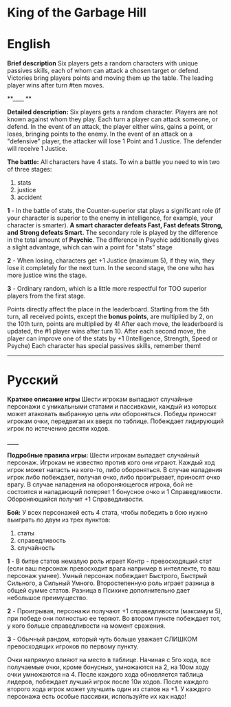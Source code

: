 # King of the Garbage Hill

# English

**Brief description**
Six players gets a random characters with unique passives skills, each of whom can attack a chosen target or defend. Victories bring players points and moving them up the table. The leading player wins after turn #ten moves.

**____ **

**Detailed description:**
Six players gets a random character. Players are not known against whom they play. Each turn a player can attack someone, or defend. In the event of an attack, the player either wins, gains a point, or loses, bringing points to the enemy. In the event of an attack on a "defensive" player, the attacker will lose 1 Point and 1 Justice. The defender will receive 1 Justice.

**The battle:**
All characters have 4 stats. To win a battle you need to win two of three stages:

1) stats
2) justice
3) accident

**1** - In the battle of stats, the Counter-superior stat plays a significant role (if your character is superior to the enemy in intelligence, for example, your character is smarter). **A smart character defeats Fast, Fast defeats Strong, and Strong defeats Smart.**
The secondary role is played by the difference in the total amount of **Psychic**. The difference in Psychic additionally gives a slight advantage, which can win a point for "stats" stage

**2** - When losing, characters get +1 Justice (maximum 5), if they win, they lose it completely for the next turn. In the second stage, the one who has more justice wins the stage.

**3** - Ordinary random, which is a little more respectful for TOO superior players from the first stage.

Points directly affect the place in the leaderboard. 
Starting from the 5th turn, all received points, except the **bonus points**, are multiplied by 2, on the 10th turn, points are multiplied by 4!
After each move, the leaderboard is updated, the #1 player wins after turn 10.
After each second move, the player can improve one of the stats by +1 (Intelligence, Strength, Speed or Psyche)
Each character has special passives skills, remember them!


________________________________________________________________________________________________________________________________________
# Русский

**Краткое описание игры**
Шести игрокам выпадают случайные персонажи с уникальными статами и пассивками, каждый из которых может атаковать выбранную цель или обороняться. Победы приносят игрокам очки, передвигая их вверх по таблице. Побеждает лидирующий игрок по истечению десяти ходов.

**____**

**Подробные правила игры:**
Шести игрокам выпадает случайный персонаж. Игрокам не известно против кого они играют. Каждый ход игрок может напасть на кого-то, либо обороняться. В случае нападения игрок либо побеждает, получая очко, либо проигрывает, приносят очко врагу. В случае нападения на обороняющегося игрока, бой не состоится и нападающий потеряет 1 бонусное очко и 1 Справедливости. Обороняющийся получит +1 Справедливости.

**Бой:**
У всех персонажей есть 4 стата, чтобы победить в бою нужно выиграть по двум из трех пунктов:

1) статы 
2) справедливость
3) случайность 

**1** - В битве статов немалую роль играет Контр - превосходящий стат (если ваш персонаж превосходит врага например в интеллекте, то ваш персонаж умнее). Умный персонаж побеждает Быстрого, Быстрый Сильного, а Сильный Умного.
Второстепенную роль играет разница в общей сумме статов. Разница в Психике дополнительно дает небольшое преимущество.

**2** - Проигрывая, персонажи получают +1 справедливости (максимум 5), при победе они полностью ее теряют. Во втором пункте побеждает тот, у кого больше справедливости на момент сражения.

**3** - Обычный рандом, который чуть больше уважает СЛИШКОМ превосходящих игроков по первому пункту.

Очки напрямую влияют на место в таблице. Начиная с 5го хода,  все  получаемые очки, кроме бонусных, умножаются на 2, на 10ом ходу очки умножаются на 4.
После каждого хода обновляется таблица лидеров, побеждает лучший игрок после 10и ходов.
После каждого второго хода игрок может улучшить один из статов на +1.
У каждого персонажа есть особые пассивки, используйте их как надо!
